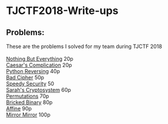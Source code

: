 # TJCTF2018-Write-ups
## Problems:
These are the problems I solved for my team during TJCTF 2018<br><br>
[Nothing But Everything](https://github.com/GabiTulba/TJCTF2018-Write-ups/blob/master/Nothing%20But%20Everything/Nothing%20But%20Everything.md) 20p<br>
[Caesar's Complication](https://github.com/GabiTulba/TJCTF2018-Write-ups/blob/master/Caesar's%20Complication/Caesar's%20Complication.md) 20p<br>
[Python Reversing](https://github.com/GabiTulba/TJCTF2018-Write-ups/blob/master/Python%20Reversing/Python%20Reversing.md) 40p<br>
[Bad Cipher](https://github.com/GabiTulba/TJCTF2018-Write-ups/blob/master/Bad%20Cipher/Bad%20Cipher.md) 50p<br>
[Speedy Security](https://github.com/GabiTulba/TJCTF2018-Write-ups/blob/master/Speedy%20Security/Speedy%20Security.md) 50<br>
[Sarah's Cryptosystem]() 60p<br>
[Permutations]() 70p<br>
[Bricked Binary]() 80p<br>
[Affine]() 90p<br>
[Mirror Mirror]() 100p<br>
